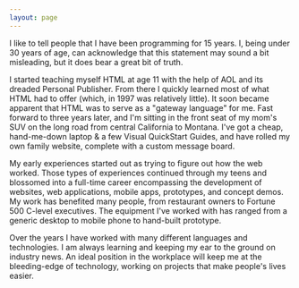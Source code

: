 ```yaml
---
layout: page
---
```

I like to tell people that I have been programming for 15 years. I, being under 30 years of age, can acknowledge that this statement may sound a bit misleading, but it does bear a great bit of truth.

I started teaching myself HTML at age 11 with the help of AOL and its dreaded Personal Publisher. From there I quickly learned most of what HTML had to offer (which, in 1997 was relatively little). It soon became apparent that HTML was to serve as a "gateway language" for me. Fast forward to three years later, and I'm sitting in the front seat of my mom's SUV on the long road from central California to Montana. I've got a cheap, hand-me-down laptop &amp; a few Visual QuickStart Guides, and have rolled my own family website, complete with a custom message board.

My early experiences started out as trying to figure out how the web worked. Those types of experiences continued through my teens and blossomed into a full-time career encompassing the development of websites, web applications, mobile apps, prototypes, and concept demos. My work has benefited many people, from restaurant owners to Fortune 500 C-level executives. The equipment I've worked with has ranged from a generic desktop to mobile phone to hand-built prototype.

Over the years I have worked with many different languages and technologies. I am always learning and keeping my ear to the ground on industry news. An ideal position in the workplace will keep me at the bleeding-edge of technology, working on projects that make people's lives easier.